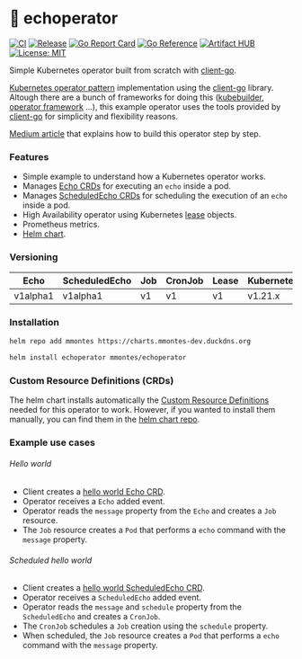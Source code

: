 # 🤖 echoperator 

[![CI](https://github.com/mmontes11/echoperator/actions/workflows/ci.yml/badge.svg)](https://github.com/mmontes11/echoperator/actions/workflows/ci.yml)
[![Release](https://github.com/mmontes11/echoperator/actions/workflows/release.yml/badge.svg)](https://github.com/mmontes11/echoperator/actions/workflows/release.yml)
[![Go Report Card](https://goreportcard.com/badge/github.com/mmontes11/echoperator)](https://goreportcard.com/report/github.com/mmontes11/echoperator)
[![Go Reference](https://pkg.go.dev/badge/github.com/mmontes11/echoperator.svg)](https://pkg.go.dev/github.com/mmontes11/echoperator)
[![Artifact HUB](https://img.shields.io/endpoint?url=https://artifacthub.io/badge/repository/echoperator)](https://artifacthub.io/packages/search?repo=echoperator)
[![License: MIT](https://img.shields.io/badge/license-MIT-green.svg)](https://opensource.org/licenses/MIT)

Simple Kubernetes operator built from scratch with [client-go](https://github.com/kubernetes/client-go).

[Kubernetes operator pattern](https://kubernetes.io/docs/concepts/extend-kubernetes/operator/) implementation using the [client-go](https://github.com/kubernetes/client-go) library. Altough there are a bunch of frameworks for doing this ([kubebuilder](https://book.kubebuilder.io/), [operator framework](https://operatorframework.io/) ...), this example operator uses the tools provided by [client-go](https://github.com/kubernetes/client-go) for simplicity and flexibility reasons. 

[Medium article](https://betterprogramming.pub/building-a-highly-available-kubernetes-operator-using-golang-fe4a44c395c2) that explains how to build this operator step by step.

### Features

- Simple example to understand how a Kubernetes operator works.
- Manages [Echo CRDs](https://github.com/mmontes11/charts/blob/main/charts/echoperator/crds/echo.yml) for executing an `echo` inside a pod.
- Manages [ScheduledEcho CRDs](https://github.com/mmontes11/charts/blob/main/charts/echoperator/crds/scheduledecho.yml) for scheduling the execution of an `echo` inside a pod.
- High Availability operator using Kubernetes [lease](https://kubernetes.io/docs/reference/generated/kubernetes-api/v1.20/#lease-v1-coordination-k8s-io) objects.
- Prometheus metrics.
- [Helm chart](https://github.com/mmontes11/charts/tree/main/charts/echoperator).


### Versioning 

|Echo|ScheduledEcho|Job|CronJob|Lease|Kubernetes|
|----|-------------|---|-------|-----|----------|
|v1alpha1|v1alpha1|v1|v1|v1|v1.21.x|

### Installation

```bash
helm repo add mmontes https://charts.mmontes-dev.duckdns.org
```
```bash
helm install echoperator mmontes/echoperator
```

### Custom Resource Definitions (CRDs)

The helm chart installs automatically the [Custom Resource Definitions](https://kubernetes.io/docs/concepts/extend-kubernetes/api-extension/custom-resources/) needed for this operator to work. However, if you wanted to install them manually, you can find them in the [helm chart repo](https://github.com/mmontes11/charts/tree/main/charts/echoperator/crds).

### Example use cases

###### Hello world

- Client creates a [hello world Echo CRD](./manifests/examples/hello-world.yml).
- Operator receives a `Echo` added event.
- Operator reads the `message` property from the `Echo` and creates a `Job` resource.
- The `Job` resource creates a `Pod` that performs a `echo` command with the `message` property.

###### Scheduled hello world

- Client creates a [hello world ScheduledEcho CRD](./manifests/examples/hello-world-scheduled.yml).
- Operator receives a `ScheduledEcho` added event.
- Operator reads the `message` and `schedule` property from the `ScheduledEcho` and creates a `CronJob`.
- The `CronJob` schedules a `Job` creation using the `schedule` property.
- When scheduled, the `Job` resource creates a `Pod` that performs a `echo` command with the `message` property. 
